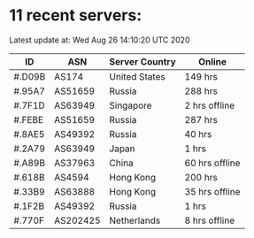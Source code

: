 # 11 recent servers:

Latest update at: Wed Aug 26 14:10:20 UTC 2020

| ID | ASN | Server Country | Online |
| -- | --- | -------------- | ------ |
| #.D09B | AS174 | United States | 149 hrs |
| #.95A7 | AS51659 | Russia | 288 hrs |
| #.7F1D | AS63949 | Singapore | 2 hrs offline |
| #.FEBE | AS51659 | Russia | 287 hrs |
| #.8AE5 | AS49392 | Russia | 40 hrs |
| #.2A79 | AS63949 | Japan | 1 hrs |
| #.A89B | AS37963 | China | 60 hrs offline |
| #.618B | AS4594 | Hong Kong | 200 hrs |
| #.33B9 | AS63888 | Hong Kong | 35 hrs offline |
| #.1F2B | AS49392 | Russia | 1 hrs |
| #.770F | AS202425 | Netherlands | 8 hrs offline |


